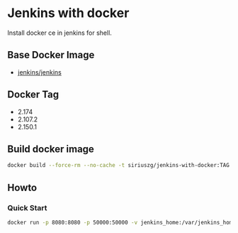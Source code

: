 # Jenkins with docker

Install docker ce in jenkins for shell.

## Base Docker Image

* [jenkins/jenkins](https://hub.docker.com/r/jenkins/jenkins)

## Docker Tag

* 2.174
* 2.107.2
* 2.150.1

## Build docker image

```bash
docker build --force-rm --no-cache -t siriuszg/jenkins-with-docker:TAG .
```

## Howto

### Quick Start

```bash
docker run -p 8080:8080 -p 50000:50000 -v jenkins_home:/var/jenkins_home siriuszg/jenkins-with-docker:lts
```